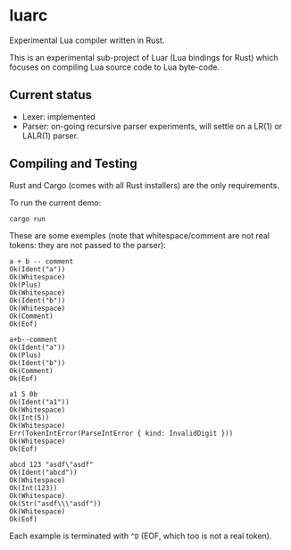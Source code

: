 luarc
=====

Experimental Lua compiler written in Rust.

This is an experimental sub-project of Luar (Lua bindings for Rust) which
focuses on compiling Lua source code to Lua byte-code.

Current status
--------------

- Lexer: implemented
- Parser: on-going recursive parser experiments, will settle on a LR(1) or LALR(1) parser.

Compiling and Testing
---------------------

Rust and Cargo (comes with all Rust installers) are the only requirements.

To run the current demo:

    cargo run

These are some exemples (note that whitespace/comment are not real tokens: they
are not passed to the parser):


    a + b -- comment
    Ok(Ident("a"))
    Ok(Whitespace)
    Ok(Plus)
    Ok(Whitespace)
    Ok(Ident("b"))
    Ok(Whitespace)
    Ok(Comment)
    Ok(Eof)

    a+b--comment
    Ok(Ident("a"))
    Ok(Plus)
    Ok(Ident("b"))
    Ok(Comment)
    Ok(Eof)

    a1 5 0b
    Ok(Ident("a1"))
    Ok(Whitespace)
    Ok(Int(5))
    Ok(Whitespace)
    Err(TokenIntError(ParseIntError { kind: InvalidDigit }))
    Ok(Whitespace)
    Ok(Eof)

    abcd 123 "asdf\"asdf"
    Ok(Ident("abcd"))
    Ok(Whitespace)
    Ok(Int(123))
    Ok(Whitespace)
    Ok(Str("asdf\\\"asdf"))
    Ok(Whitespace)
    Ok(Eof)

Each example is terminated with `^D` (EOF, which too is not a real token).
